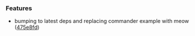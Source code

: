 
### Features

* bumping to latest deps and replacing commander example with meow ([475e8fd](https://github.com/aversini/generator-teeny-nm/commit/475e8fde432b30ec44787b25ca2bca5123053c9b))

